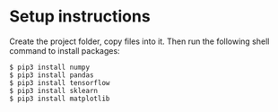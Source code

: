 # Setup instructions

Create the project folder, copy files into it. 
Then run the following shell command to install packages:

```
$ pip3 install numpy
$ pip3 install pandas
$ pip3 install tensorflow
$ pip3 install sklearn
$ pip3 install matplotlib
```
